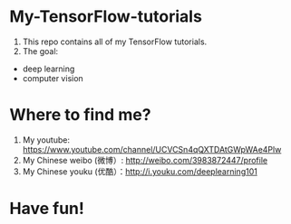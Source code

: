 # My-TensorFlow-tutorials
1. This repo contains all of my TensorFlow tutorials.
2. The goal:
  - deep learning
  - computer vision
  
# Where to find me?

1. My youtube: https://www.youtube.com/channel/UCVCSn4qQXTDAtGWpWAe4Plw
2. My Chinese weibo (微博）: http://weibo.com/3983872447/profile
3. My Chinese youku (优酷）：http://i.youku.com/deeplearning101

# Have fun!
